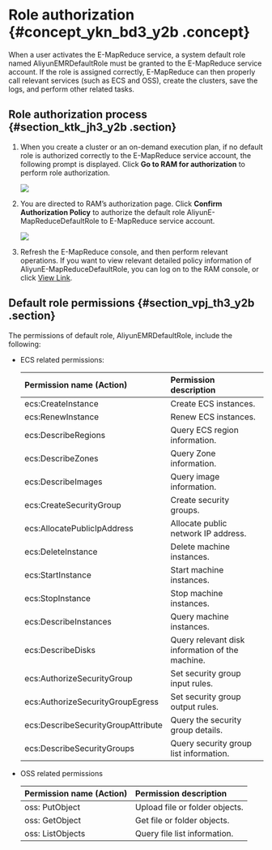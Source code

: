 # Role authorization {#concept_ykn_bd3_y2b .concept}

When a user activates the E-MapReduce service, a system default role named AliyunEMRDefaultRole must be granted to the E-MapReduce service account. If the role is assigned correctly, E-MapReduce can then properly call relevant services \(such as ECS and OSS\), create the clusters, save the logs, and perform other related tasks.

## Role authorization process {#section_ktk_jh3_y2b .section}

1.  When you create a cluster or an on-demand execution plan, if no default role is authorized correctly to the E-MapReduce service account, the following prompt is displayed. Click **Go to RAM for authorization** to perform role authorization.

    ![](http://static-aliyun-doc.oss-cn-hangzhou.aliyuncs.com/assets/img/17844/154054055910342_en-US.jpg)

2.  You are directed to RAM’s authorization page. Click **Confirm Authorization Policy** to authorize the default role AliyunE-MapReduceDefaultRole to E-MapReduce service account.

    ![](http://static-aliyun-doc.oss-cn-hangzhou.aliyuncs.com/assets/img/17844/154054055910343_en-US.jpg)

3.  Refresh the E-MapReduce console, and then perform relevant operations. If you want to view relevant detailed policy information of AliyunE-MapReduceDefaultRole, you can log on to the RAM console, or click [View Link](https://ram.console.aliyun.com/?spm=a2c4g.11186623.2.6.77bd72fe3PD5pf#/policy/detail/system/AliyunEMRRolePolicy/info).

## Default role permissions {#section_vpj_th3_y2b .section}

The permissions of default role, AliyunEMRDefaultRole, include the following:

-   ECS related permissions:

    |Permission name \(Action\)|Permission description|
    |:-------------------------|:---------------------|
    |ecs:CreateInstance|Create ECS instances.|
    |ecs:RenewInstance|Renew ECS instances.|
    |ecs:DescribeRegions|Query ECS region information.|
    |ecs:DescribeZones|Query Zone information.|
    |ecs:DescribeImages|Query image information.|
    |ecs:CreateSecurityGroup|Create security groups.|
    |ecs:AllocatePublicIpAddress|Allocate public network IP address.|
    |ecs:DeleteInstance|Delete machine instances.|
    |ecs:StartInstance|Start machine instances.|
    |ecs:StopInstance|Stop machine instances.|
    |ecs:DescribeInstances|Query machine instances.|
    |ecs:DescribeDisks|Query relevant disk information of the machine.|
    |ecs:AuthorizeSecurityGroup|Set security group input rules.|
    |ecs:AuthorizeSecurityGroupEgress|Set security group output rules.|
    |ecs:DescribeSecurityGroupAttribute|Query the security group details.|
    |ecs:DescribeSecurityGroups|Query security group list information.|

-   OSS related permissions

    |Permission name \(Action\)|Permission description|
    |:-------------------------|:---------------------|
    |oss: PutObject|Upload file or folder objects.|
    |oss: GetObject|Get file or folder objects.|
    |oss: ListObjects|Query file list information.|


